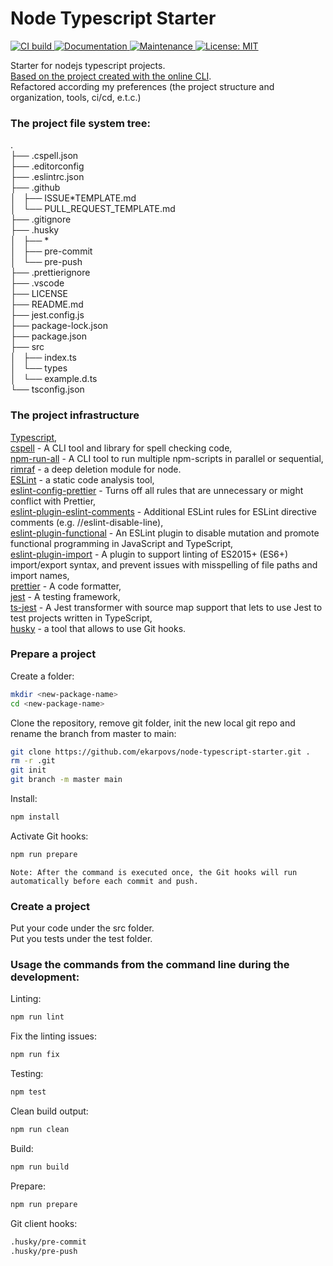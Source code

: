 # Node Typescript Starter

<p>
  <a href="https://github.com/ekarpovs/node-typescript-starter/actions/workflows/ci-build.yaml" target="_blank">
    <img alt="CI build" src="https://github.com/ekarpovs/node-typescript-starter/actions/workflows/ci-build.yaml/badge.svg?branch=main" />
  </a>
  <a href="https://github.com/ekarpovs/node-typescript-starter#readme" target="_blank">
    <img alt="Documentation" src="https://img.shields.io/badge/documentation-yes-brightgreen.svg" />
  </a>
  <a href="https://github.com/ekarpovs/node-typescript-starter/graphs/commit-activity" target="_blank">
    <img alt="Maintenance" src="https://img.shields.io/badge/Maintained%3F-yes-green.svg" />
  </a>
  <a href="https://github.com/ekarpovs/node-typescript-starter/blob/master/LICENSE" target="_blank">
    <img alt="License: MIT" src="https://img.shields.io/badge/License-MIT-yellow.svg" />
  </a>
</p>

Starter for nodejs typescript projects.  
[Based on the project created with the online CLI](https://bitjson.github.io/typescript-starter/).  
Refactored according my preferences (the project structure and organization, tools, ci/cd, e.t.c.)

### The project file system tree:

.  
├── .cspell.json  
├── .editorconfig  
├── .eslintrc.json  
├── .github  
│   ├── ISSUE*TEMPLATE.md  
│   └── PULL_REQUEST_TEMPLATE.md  
├── .gitignore  
├── .husky  
│   ├── *  
│   ├── pre-commit  
│   └── pre-push  
├── .prettierignore  
├── .vscode  
├── LICENSE  
├── README.md  
├── jest.config.js  
├── package-lock.json  
├── package.json  
├── src  
│   ├── index.ts  
│   └── types  
│   └── example.d.ts  
└── tsconfig.json

### The project infrastructure

[Typescript](http://www.typescriptlang.org/),  
[cspell](https://www.npmjs.com/package/cspell) - A CLI tool and library for spell checking code,  
[npm-run-all](https://www.npmjs.com/package/npm-run-all) - A CLI tool to run multiple npm-scripts in parallel or sequential,  
[rimraf](https://www.npmjs.com/package/rimraf) - a deep deletion module for node.  
[ESLint](https://www.npmjs.com/package/eslint) - a static code analysis tool,  
[eslint-config-prettier](https://www.npmjs.com/package/eslint-config-prettier) - Turns off all rules that are unnecessary or might conflict with Prettier,  
[eslint-plugin-eslint-comments](https://www.npmjs.com/package/eslint-plugin-eslint-comments) - Additional ESLint rules for ESLint directive comments (e.g. //eslint-disable-line),  
[eslint-plugin-functional](https://www.npmjs.com/package/eslint-plugin-functional) - An ESLint plugin to disable mutation and promote functional programming in JavaScript and TypeScript,  
[eslint-plugin-import](https://www.npmjs.com/package/eslint-plugin-import) - A plugin to support linting of ES2015+ (ES6+) import/export syntax, and prevent issues with misspelling of file paths and import names,  
[prettier](https://www.npmjs.com/package/prettier) - A code formatter,  
[jest](https://www.npmjs.com/package/jest) - A testing framework,  
[ts-jest](https://www.npmjs.com/package/ts-jest) - A Jest transformer with source map support that lets to use Jest to test projects written in TypeScript,  
[husky](https://www.npmjs.com/package/husky) - a tool that allows to use Git hooks.

### Prepare a project

Create a folder:

```bash
mkdir <new-package-name>
cd <new-package-name>
```

Clone the repository, remove git folder, init the new local git repo and rename the branch from master to main:

```bash
git clone https://github.com/ekarpovs/node-typescript-starter.git .
rm -r .git
git init
git branch -m master main
```

Install:

```bash
npm install
```

Activate Git hooks:

```bash
npm run prepare
```

    Note: After the command is executed once, the Git hooks will run automatically before each commit and push.

### Create a project

Put your code under the src folder.  
Put you tests under the test folder.

### Usage the commands from the command line during the development:

Linting:

```bash
npm run lint
```

Fix the linting issues:

```bash
npm run fix
```

Testing:

```bash
npm test
```

Clean build output:

```bash
npm run clean
```

Build:

```bash
npm run build
```

Prepare:

```bash
npm run prepare
```

Git client hooks:

```bash
.husky/pre-commit
.husky/pre-push
```
